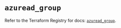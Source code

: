 # `azuread_group`

Refer to the Terraform Registry for docs: [`azuread_group`](https://registry.terraform.io/providers/hashicorp/azuread/2.49.0/docs/resources/group).
